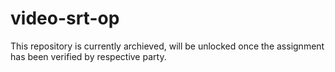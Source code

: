 # video-srt-op


This repository is currently archieved, will be unlocked once the assignment has been verified by respective party. 
